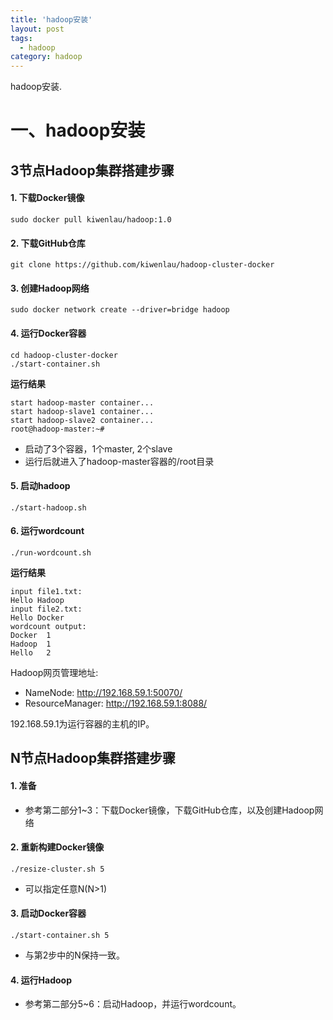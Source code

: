 ```yaml
---
title: 'hadoop安装'
layout: post
tags:
  - hadoop
category: hadoop
---
```

hadoop安装.

<!--more-->

# 一、hadoop安装

## 3节点Hadoop集群搭建步骤

#### **1. 下载Docker镜像**

```
sudo docker pull kiwenlau/hadoop:1.0
```

#### **2. 下载GitHub仓库**

```
git clone https://github.com/kiwenlau/hadoop-cluster-docker
```

#### **3. 创建Hadoop网络**

```
sudo docker network create --driver=bridge hadoop
```

#### **4. 运行Docker容器**

```
cd hadoop-cluster-docker
./start-container.sh
```

**运行结果**

```
start hadoop-master container...
start hadoop-slave1 container...
start hadoop-slave2 container...
root@hadoop-master:~#
```

- 启动了3个容器，1个master, 2个slave
- 运行后就进入了hadoop-master容器的/root目录

#### **5. 启动hadoop**

```
./start-hadoop.sh
```

#### **6. 运行wordcount**

```
./run-wordcount.sh
```

**运行结果**

```
input file1.txt:
Hello Hadoop
input file2.txt:
Hello Docker
wordcount output:
Docker	1
Hadoop	1
Hello	2
```

Hadoop网页管理地址:

- NameNode: http://192.168.59.1:50070/
- ResourceManager: http://192.168.59.1:8088/

192.168.59.1为运行容器的主机的IP。

##  N节点Hadoop集群搭建步骤

#### **1. 准备**

- 参考第二部分1~3：下载Docker镜像，下载GitHub仓库，以及创建Hadoop网络

#### **2. 重新构建Docker镜像**

```
./resize-cluster.sh 5
```

- 可以指定任意N(N>1)

#### **3. 启动Docker容器**

```
./start-container.sh 5
```

- 与第2步中的N保持一致。

#### **4. 运行Hadoop**

- 参考第二部分5~6：启动Hadoop，并运行wordcount。
